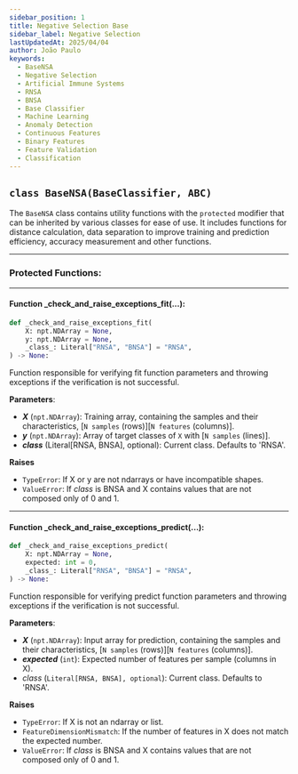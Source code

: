 ```yaml
---
sidebar_position: 1
title: Negative Selection Base
sidebar_label: Negative Selection
lastUpdatedAt: 2025/04/04
author: João Paulo
keywords:
  - BaseNSA
  - Negative Selection
  - Artificial Immune Systems
  - RNSA
  - BNSA
  - Base Classifier
  - Machine Learning
  - Anomaly Detection
  - Continuous Features
  - Binary Features
  - Feature Validation
  - Classification
---
```


## ``class BaseNSA(BaseClassifier, ABC)``

The ``BaseNSA`` class contains utility functions with the ``protected`` modifier that can be inherited by various classes for ease of use. It includes functions for distance calculation, data separation to improve training and prediction efficiency, accuracy measurement and other functions.

---

### Protected Functions:

---

#### Function _check_and_raise_exceptions_fit(...):
```python
def _check_and_raise_exceptions_fit(
    X: npt.NDArray = None,
    y: npt.NDArray = None,
    _class_: Literal["RNSA", "BNSA"] = "RNSA",
) -> None:
```
Function responsible for verifying fit function parameters and throwing exceptions if the verification is not successful.

**Parameters**:
* ***X*** (``npt.NDArray``): Training array, containing the samples and their characteristics, [``N samples`` (rows)][``N features`` (columns)].
* ***y*** (``npt.NDArray``): Array of target classes of ``X`` with [``N samples`` (lines)].
* ***_class_*** (Literal[RNSA, BNSA], optional): Current class. Defaults to 'RNSA'.

**Raises**
* ``TypeError``: If X or y are not ndarrays or have incompatible shapes.
* ``ValueError``: If _class_ is BNSA and X contains values that are not composed only of 0 and 1.

---

#### Function _check_and_raise_exceptions_predict(...):
```python
def _check_and_raise_exceptions_predict(
    X: npt.NDArray = None,
    expected: int = 0,
    _class_: Literal["RNSA", "BNSA"] = "RNSA",
) -> None:
```
Function responsible for verifying predict function parameters and throwing exceptions if the verification is not successful.

**Parameters**:
* ***X*** (``npt.NDArray``): Input array for prediction, containing the samples and their characteristics, [``N samples`` (rows)][``N features`` (columns)].
* ***expected*** (``int``): Expected number of features per sample (columns in X).
* _class_ (``Literal[RNSA, BNSA], optional``): Current class. Defaults to 'RNSA'.

**Raises**
* ``TypeError``: If X is not an ndarray or list.
* ``FeatureDimensionMismatch``: If the number of features in X does not match the expected number.
* ``ValueError``: If _class_ is BNSA and X contains values that are not composed only of 0 and 1.